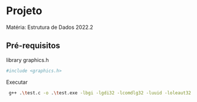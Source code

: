 # Projeto
Matéria: Estrutura de Dados 2022.2

## Pré-requisitos

library graphics.h
```bash
#include <graphics.h>
```

Executar
```bash
 g++ .\test.c -o .\test.exe -lbgi -lgdi32 -lcomdlg32 -luuid -loleaut32 -lole32
```